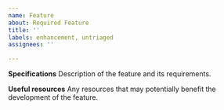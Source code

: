 ```yaml
---
name: Feature
about: Required Feature
title: ''
labels: enhancement, untriaged
assignees: ''

---
```


**Specifications**
Description of the feature and its requirements.

**Useful resources**
Any resources that may potentially benefit the development of the feature.
